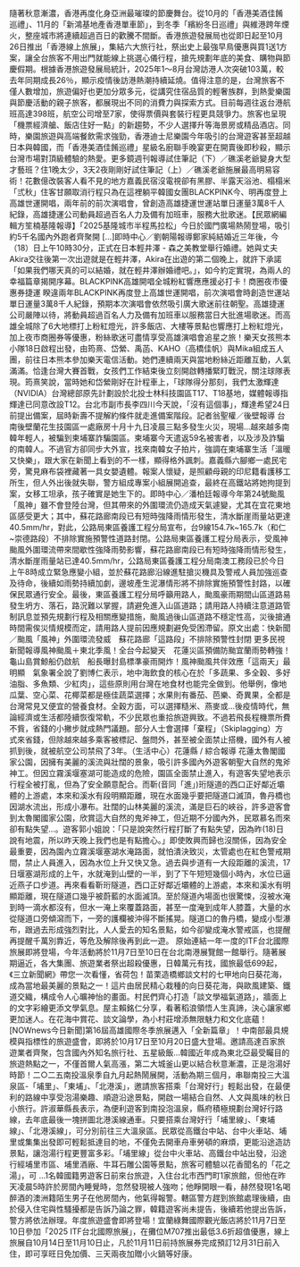 隨著秋意漸濃，香港再度化身亞洲最璀璨的節慶舞台。從10月的「香港美酒佳餚巡禮」、11月的「新鴻基地產香港單車節」，到冬季「繽紛冬日巡禮」與維港跨年煙火，整座城市將連續超過百日的歡騰不間斷。香港旅遊發展局也從即日起至10月26日推出「香港線上旅展」，集結六大旅行社，祭出史上最強早鳥優惠與買1送1方案，讓全台旅客不用出門就能線上挑選心儀行程，搶先規劃年底的美食、購物與節慶假期。根據香港旅遊發展局統計，2025年1～8月台灣訪港人次突破103萬，較去年同期成長26％，顯示疫情後訪港熱潮持續延燒。值得注意的是，台灣旅客不僅人數增加，旅遊偏好也更加分眾多元，從講究住宿品質的輕奢族群，到熱愛樂園與節慶活動的親子旅客，都展現出不同的消費力與探索方式。目前每週往返台港航班高達398班，航空公司增至7家，使得票價與套裝行程更具競爭力。旅客也呈現「機票經濟艙、飯店住好一點」的新趨勢，不少人選擇升等海景房或精品酒店。同時，樂園旅遊與高端餐飲需求強勁，香港迪士尼樂園今年吸引的台灣遊客甚至超越日本與韓國，而「香港美酒佳餚巡禮」星級名廚聯手晚宴更在開賣後即秒殺，顯示台灣市場對頂級體驗的熱愛。更多鏡週刊報導試住筆記（下）／礁溪老爺變身大型才藝班？住1晚太少，3天2夜剛剛好試住筆記（上）／礁溪老爺施展最高明易容術！花數億改裝客人看不見的地方嘉義民宿沒電視卻有黑膠、半露天浴池、榻榻米 「弎秋」住客甘願取消行程只為在這裡躺平韓國女團BLACKPINK今、明再度登上高雄世運開唱，兩年前的前次演唱會，曾創造高雄捷運世運站單日運量3萬8千人紀錄，高雄捷運公司動員超過百名人力及備有加班車，服務大批歌迷。【民眾網編輯方笙楠基隆報導】「2025基隆城市半程馬拉松」今日於國門廣場熱鬧登場，吸引約5千名國內外跑者齊聚開 […]即時中心／劉朝陽報導鄭家純結婚近三年後，今（18）日上午10時30分，正式在日本輕井澤 - 森之美教堂舉行婚禮。她與丈夫Akira交往後第一次出遊就是在輕井澤，Akira在出遊的第二個晚上，就許下承諾「如果我們哪天真的可以結婚，就在輕井澤辦婚禮吧。」，如今約定實現，為兩人的幸福篇章揭開序幕。BLACKPINK高雄開唱全城粉紅響應應援必打卡！商圈夜市優惠券捷運 睽違兩年BLACKPINK再度登上高雄世運開唱，前次演唱會時創造世運站單日運量3萬8千人紀錄，預期本次演唱會依然吸引廣大歌迷前往朝聖。高雄捷運公司嚴陣以待，將動員超過百名人力及備有加班車以服務當日大批進場歌迷。而高雄全城除了6大地標打上粉紅燈光，許多飯店、大樓等景點也響應打上粉紅燈光，加上夜市商圈券等優惠，粉絲歌迷可盡情享受高雄演唱會追星之旅！樂天女孩熊本小隊18日啟程出發，由筠熹、岱縈、禹菡、KAHO（高橋佳帆）與Mika組成五人團，前往日本熊本參加樂天電信活動。她們連續兩天與當地粉絲近距離互動，人氣滿滿。恰逢台灣大賽首戰，女孩們工作結束後立刻開啟轉播緊盯戰況，關注球隊表現。筠熹笑說，當時她和岱縈剛好在計程車上，「球隊得分那刻，我們太激輝達（NVIDIA）台灣總部原先計劃設於北投士林科技園區T17、T18基地，媒體報導指輝達已同意改設T12。台北市副市長李四川今天說，「沒有這個事」，輝達希望24日前提出備案，屆時新壽不提解約條件就走進備案階段。記者翁聖權／後壁報導 台南後壁蘭花生技園區一處廠房十月十九日凌晨三點多發生火災，現場…越來越多南韓年輕人，被騙到柬埔寨詐騙園區。柬埔寨今天遣返59名被害者，以及涉及詐騙的南韓人。不過官方卻同步大外宣，找來南韓女子拍片，強調在柬埔寨生活「溫暖又快樂」，跟大家在新聞上看到的不一樣，顯得格外諷刺。嘉義縣六腳鄉一處民宅旁，驚見麻布袋裡藏著一具女嬰遺體。報案人懷疑，是照顧母親的印尼籍看護移工所生，但人外出後就失聯，警方組成專案小組展開追查，最終在高鐵站將她拘提到案，女移工坦承，孩子確實是她生下的。即時中心／潘柏廷報導今年第24號颱風「風神」雖不會登陸台灣，但其帶來的外圍環流仍造成天氣遽變，尤其在宜花東地區感受更大；其中，蘇花路廊南段已有短時強降雨情形發生，清水斷崖雨量站更達40.5mm/hr，對此，公路局東區養護工程分局宣布，台9線154.7k~165.7k（和仁~崇德路段）不排除實施預警性道路封閉。公路局東區養護工程分局表示，受風神颱風外圍環流帶來間歇性強降雨勢影響，蘇花路廊南段已有短時強降雨情形發生，清水斷崖雨量站已達40.5mm/hr，公路局東區養護工程分局南澳工務段已於今日上午8時成立緊急應變小組，並於蘇花路廊沿線進駐搶災機具及警戒人員加強巡查及待命，後續如雨勢持續加劇，邊坡產生泥瀑情形將不排除實施預警性封路，以確保民眾通行安全。最後，東區養護工程分局呼籲用路人，颱風豪雨期間山區道路易發生坍方、落石，路況難以掌握，請避免進入山區道路；請用路人持續注意道路管制訊息並預先規劃行程及相關應變措施，颱風過後山區道路不穩定性高，災後搶通時間需俟災情規模而定，請用路人提前因應規劃避免受困滯留。原文出處：快新聞／颱風「風神」外圍環流發威　蘇花路廊「這路段」不排除預警性封閉 更多民視新聞報導風神颱風＋東北季風！全台今起變天　花蓮災區預備防颱宜蘭雨勢轉強！龜山島賞鯨船仍啟航　船長曝封島標準豪雨開炸！風神颱風共伴效應「這兩天」最明顯　氣象署全說了劉博仁表示，地中海飲食的核心在於「多蔬果、多全穀、多好油脂、多魚類、少紅肉」，這些原則用台灣在地食材也能完全做到。他舉例，像地瓜葉、空心菜、花椰菜都是極佳蔬菜選擇；水果則有番茄、芭樂、奇異果，全都是台灣常見又便宜的營養食材。全穀方面，可以選擇糙米、燕麥或...後疫情時代，無論經濟或生活都陸續恢復常軌，不少民眾也重拾旅遊興致。不過若飛長程機票所費不貲，省錢的小撇步就成熱門議題。部分人士會選擇「棄程」（Skiplagging）方式來省錢，但除越來越多乘客被標記、盤問外，甚至被全面禁止搭機，國外有人被抓到後，就被航空公司禁飛了3年。（生活中心）花蓮縣 / 綜合報導 花蓮太魯閣國家公園，因擁有美麗的溪流與壯闊的景象，吸引許多國內外遊客朝聖大自然的鬼斧神工。但因立霧溪堰塞湖可能造成的危險，園區全面禁止進入，有遊客失望地表示行程全被打亂，但為了安全願意配合。而靳(音同「進」)珩隧道的西口正好鄰近壩體的上游處，本來和溪水有段明顯距離，現在水面幾乎要把隧道口滅頂，魯丹橋也因湖水流出，形成小瀑布。壯闊的山林美麗的溪流，滿是巨石的峽谷，許多遊客會到太魯閣國家公園，欣賞這大自然的鬼斧神工，但近期不分國內外，民眾慕名而來卻有點失望...。遊客郭小姐說：「只是說突然行程打斷了有點失望，因為昨(18)日說有地震，所以昨天晚上我們也是有點擔心。」即使敗興而歸也沒關係，因為安全最重要，因為園內立霧溪堰塞湖水淹路面，就怕潰決致災，太管處也在紅色警戒期間，禁止人員進入，因為水位上升又快又急。過去與步道有一大段距離的溪流，17日堰塞湖形成的上午，水就淹到山壁的一半，到了下午短短幾個小時內，水位已逼近燕子口步道。再來看看靳珩隧道，西口正好鄰近壩體的上游處，本來和溪水有明顯距離，現在隧道口幾乎被蔚藍的水面滅頂。至於隧道內場面也很驚悚，沒被水淹到時一滴水都沒有，但水一淹上來覆蓋路面，甚至一度淹到成年人膝蓋，大量的水從隧道口旁傾瀉而下，一旁的護欄被沖得不斷搖晃。隧道口的魯丹橋，變成小型瀑布，跟過去形成強烈對比，人人愛去的知名景點，如今卻變成淹水警戒區，也提醒再提醒千萬別靠近，等危及解除後再到此一遊。  原始連結一年一度的ITF台北國際旅展即將登場，今年活動將於11月7日至10日在台北南港展覽館一館舉行。隨著展期逼近，各大集團、旅遊業者祭出超殺優惠，日韓萬元有找，國旅最低699起，《三立新聞網》帶您一次看懂，省荷包！苗栗造橋鄉談文村的七甲地向日葵花海，成為當地最美麗的景點之一！這片由居民精心栽種的向日葵花海，與歐風建築、鐵道交織，構成令人心曠神怡的畫面。村民們齊心打造「談文學福氣道路」，牆面上的文字彩繪更添文學氣息。屋主賴銘仁分享，看著稻浪領悟人生真諦，決心讓家鄉更加迷人。在花海中賞花、談文論學，為小村莊增添無限魅力和文化底蘊！[NOWnews今日新聞]第16屆高雄國際冬季旅展邁入「全新篇章」！中南部最具規模與指標性的旅遊盛會，即將於10月17日至10月20日盛大登場。邀請高達百家旅遊業者齊聚，包含國內外知名旅行社、五星級飯...韓國近年成為東北亞最受矚目的旅遊熱點之一，不僅首爾人氣高漲，第二大城釜山更以結合秋意漸濃，正是泡湯好時節！二○二五南投溫泉季自九月起熱鬧展開，活動為期三個月，串聯南投三大溫泉區-「埔里」、「東埔」、「北港溪」，邀請旅客搭乘「台灣好行」輕鬆出發，在最便利的路線中享受泡湯樂趣、順遊沿途景點，開啟一場結合自然、人文與風味的秋日小旅行。許淑華縣長表示，為便利遊客到南投泡溫泉，縣府積極規劃台灣好行路線，去年底最後一塊拼圖北港溪線通車。只要搭乘台灣好行「埔里線」、「東埔線」、「北港溪線」，可分別前往三大溫泉區。民眾從高鐵台中站、台中火車站、埔里或集集出發即可輕鬆抵達目的地，不僅免去開車舟車勞頓的麻煩，更能沿途造訪景點，讓泡湯行程更豐富多彩。「埔里線」從台中火車站、高鐵台中站出發，沿途行經埔里市區、埔里酒廠、牛耳石雕公園等景點，旅客可體驗以花香聞名的「花之湯」，可 ...1名韓國籍男遊客日前來台旅遊，入住台北市西門町1家旅館，但他在昨天凌晨5時許於房間內睡覺時，忽然發現被人強吻；他睜開眼一看，赫然發現1名喝醉酒的澳洲籍陌生男子在他房間內，他氣得報警。轄區警方趕到旅館處理後續，由於侵入住宅與性騷擾都是告訴乃論之罪，韓籍遊客尚未提告，後續若他提出告訴，警方將依法辦理。年度旅遊盛會即將登場！宜蘭綠舞國際觀光飯店將於11月7日至10日參加「2025 ITF台北國際旅展」，在攤位M707推出最低3.6折超值優惠，線上旅展自10月14日至11月10日止，凡於11月11日前持旅展券完成預訂12月31日前入住，即可享旺日免加價、三天兩夜加贈小火鍋等好康。